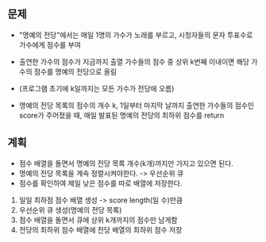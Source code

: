 ## 문제
- "명예의 전당"에서는 매일 1명의 가수가 노래를 부르고, 시청자들의 문자
투표수로  가수에게 점수를 부여
- 출연한 가수의 점수가 지금까지 출열 가수들의 점수 중 상위 k번째 이내이면 해당 가수의 점수를 명예의 전당으로 올림
- (프로그램 초기에 k일까지는 모든 가수가 전당에 오름)

- 명예의 전당 목록의 점수의 개수 k, 1일부터 마지막 날까지 출연한 가수들의 점수인 score가 주어졌을 때, 매일 발표된 명예의 전당의 최하위 점수를 return

## 계획
- 점수 배열을 돌면서 명예의 전당 목록 개수(k개)까지만 가지고 있으면 된다.
- 명예의 전당 목록을 계속 정렬시켜야한다. -> 우선순위 큐
- 점수를 확인하여 제일 낮은 점수를 따로 배열에 저장한다. 
1. 일일 최하점 점수 배열 생성 -> score length(일 수)만큼 
2. 우선순위 큐 생성(명예의 전당 목록)
3. 점수 배열을 돌면서 큐에 상위 k개까지의 점수만 남게함 
4. 전당의 최하위 점수 배열에 전당 배열의 최하위 점수 저장